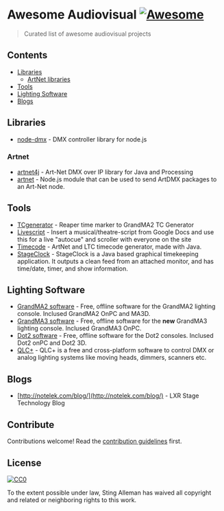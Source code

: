 # Awesome Audiovisual [![Awesome](https://awesome.re/badge.svg)](https://awesome.re)

> Curated list of awesome audiovisual projects

## Contents

- [Libraries](#Libraries)
  - [ArtNet libraries](#ArtNet)
- [Tools](#Tools)
- [Lighting Software](#Lighting-Software)
- [Blogs](#Blogs)

## Libraries

- [node-dmx](https://github.com/node-dmx/dmx) - DMX controller library for node.js

### Artnet

- [artnet4j](https://github.com/cansik/artnet4j) - Art-Net DMX over IP library for Java and Processing
- [artnet](https://github.com/hobbyquaker/artnet) - Node.js module that can be used to send ArtDMX packages to an Art-Net node.

## Tools

- [TCgenerator](https://github.com/dimitriCGNL/TCGenerator) - Reaper time marker to GrandMA2 TC Generator
- [Livescript](https://github.com/Netlob/livescript) - Insert a musical/theatre-script from Google Docs and use this for a live "autocue" and scroller with everyone on the site
- [Timecode](https://github.com/MrExplode/Timecode) - ArtNet and LTC timecode generator, made with Java.
- [StageClock](http://notelek.com/StageClock/) - StageClock is a Java based graphical timekeeping application. It outputs a clean feed from an attached monitor, and has time/date, timer, and show information.

## Lighting Software

- [GrandMA2 software](https://www.malighting.com/downloads/products/grandma2/) - Free, offline software for the GrandMA2 lighting console. Inclused GrandMA2 OnPC and MA3D.
- [GrandMA3 software](https://www.malighting.com/downloads/products/grandma3/) - Free, offline software for the **new** GrandMA3 lighting console. Inclused GrandMA3 OnPC.
- [Dot2 software](https://www.malighting.com/downloads/products/dot2/) - Free, offline software for the Dot2 consoles. Inclused Dot2 onPC and Dot2 3D.
- [QLC+](https://www.qlcplus.org/) - QLC+ is a free and cross-platform software to control DMX or analog lighting systems like moving heads, dimmers, scanners etc.

## Blogs

- [http://notelek.com/blog/](http://notelek.com/blog/) - LXR Stage Technology Blog

## Contribute

Contributions welcome! Read the [contribution guidelines](contributing.md) first.

## License

[![CC0](https://mirrors.creativecommons.org/presskit/buttons/88x31/svg/cc-zero.svg)](https://creativecommons.org/publicdomain/zero/1.0)

To the extent possible under law, Sting Alleman has waived all copyright and
related or neighboring rights to this work.
